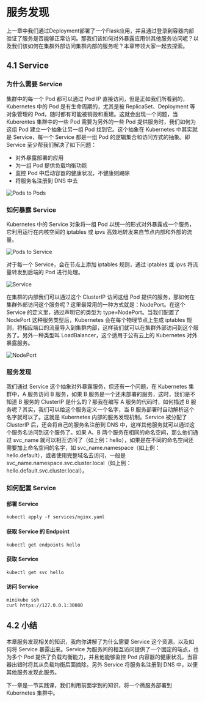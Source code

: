 # 服务发现

上一章中我们通过Deployment部署了一个Flask应用，并且通过登录到容器内部验证了服务是否能够正常访问。那我们该如何对外暴露应用供其他服务访问呢？以及我们该如何在集群外部访问集群内部的服务呢？本章带领大家一起去探索。

## 4.1 Service

### 为什么需要 Service

集群中的每一个 Pod 都可以通过 Pod IP 直接访问，但是正如我们所看到的，Kubernetes 中的 Pod 是有生命周期的，尤其是被 ReplicaSet、Deployment 等对象管理的 Pod，随时都有可能被销毁和重建。这就会出现一个问题，当 Kuberentes 集群中的一些 Pod 需要为另外的一些 Pod 提供服务时，我们如何为这组 Pod 建立一个抽象让另一组 Pod 找到它。这个抽象在 Kubernetes 中其实就是 Service，每一个 Service 都是一组 Pod 的逻辑集合和访问方式的抽象。即 Service 至少帮我们解决了如下问题：

- 对外暴露部署的应用
- 为一组 Pod 提供负载均衡功能
- 监控 Pod 中启动容器的健康状况，不健康则踢除
- 将服务名注册到 DNS 中去

![Pods to Pods](https://github.com/findsec-cn/k101/raw/master/docs/pods-to-pods.jpg)

### 如何暴露 Service

Kubernetes 中的 Service 对象将一组 Pod 以统一的形式对外暴露成一个服务，它利用运行在内核空间的 iptables 或 ipvs 高效地转发来自节点内部和外部的流量。

![Pods to Service](https://github.com/findsec-cn/k101/raw/master/docs/pods-to-service.jpg)

对于每一个 Service，会在节点上添加 iptables 规则，通过 iptables 或 ipvs 将流量转发到后端的 Pod 进行处理。

![Service](https://github.com/findsec-cn/k101/raw/master/docs/service.jpg)

在集群的内部我们可以通过这个 ClusterIP 访问这组 Pod 提供的服务，那如何在集群外部访问这个服务呢？这里最常用的一种方式就是：NodePort。在这个 Service 的定义里，通过声明它的类型为 type=NodePort。当我们配置了 NodePort 这种服务类型后，Kubernetes 会在每个物理节点上生成 iptables 规则，将相应端口的流量导入到集群内部，这样我们就可以在集群外部访问到这个服务了。另外一种类型叫 LoadBalancer，这个适用于公有云上的 Kubernetes 对外暴露服务。

![NodePort](https://github.com/findsec-cn/k101/raw/master/docs/service-nodeport.jpg)

### 服务发现

我们通过 Service 这个抽象对外暴露服务，但还有一个问题，在 Kubernetes 集群中，A 服务访问 B 服务，如果 B 服务是一个还未部署的服务，这时，我们是不知道 B 服务的 ClusterIP 是什么的？那我在编写 A 服务的代码时，如何描述 B 服务呢？其实，我们可以给这个服务定义一个名字，当 B 服务部署时自动解析这个名字就可以了。这就是 Kubernetes 内部的服务发现机制。Service 被分配了 ClusterIP 后，还会将自己的服务名注册到 DNS 中，这样其他服务就可以通过这个服务名访问到这个服务了。如果 A、B 两个服务在相同的命名空间，那么他们通过 svc_name 就可以相互访问了（如上例：hello），如果是在不同的命名空间还需要加上命名空间的名字，如 svc_name.namespace（如上例：hello.default），或者使用完整域名去访问，一般是 svc_name.namespace.svc.cluster.local（如上例：hello.default.svc.cluster.local）。

### 如何配置 Service

#### 部署 Service

    kubectl apply -f services/nginx.yaml

#### 获取 Service 的 Endpoint

    kubectl get endpoints hello

#### 获取 Service

    kubectl get svc hello

#### 访问 Service

    minikube ssh
    curl https://127.0.0.1:30080


## 4.2 小结

本章服务发现相关的知识，我向你讲解了为什么需要 Service 这个资源，以及如何将 Service 暴露出来。Service 为服务间的相互访问提供了一个固定的端点，也为多个 Pod 提供了负载均衡能力，并且他能够监控 Pod 内容器的健康状况，当容器出错时将其从负载均衡后面摘除。另外 Service 将服务名注册到 DNS 中，以便其他服务发现此服务。

下一章是一节实践课，我们利用前面学到的知识，将一个微服务部署到 Kubernetes 集群中。
